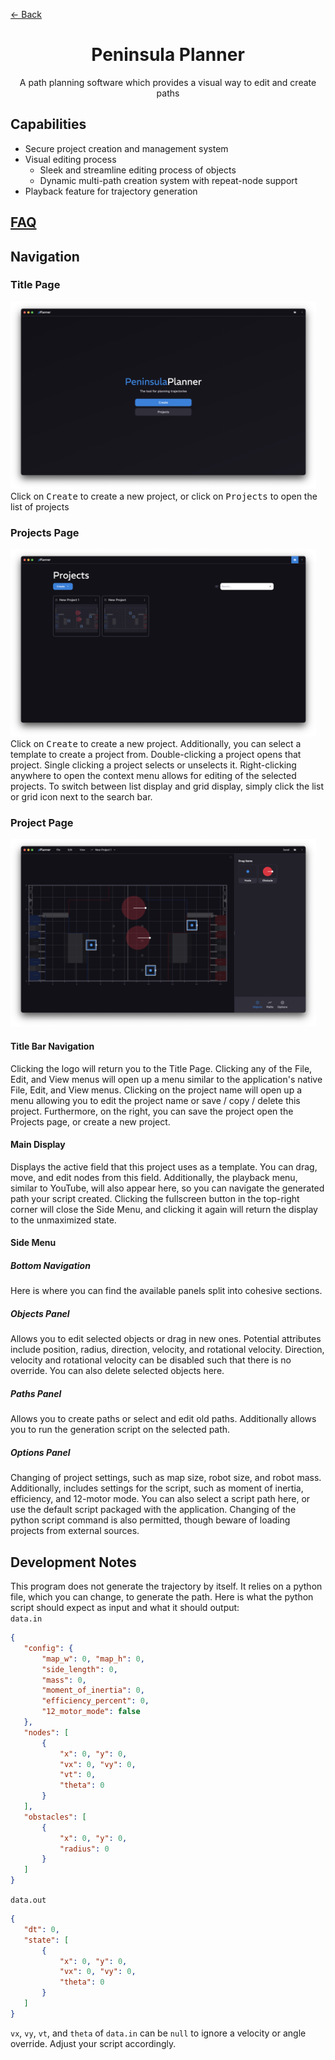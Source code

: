 <div class="docs-nav"><p><a href="../../README.md">← Back</a></p></div>

<div>
    <h1 id="peninsula-planner" align="center">Peninsula Planner</h1>
    <p align="center">A path planning software which provides a visual way to edit and create paths</p>
</div>

## Capabilities
- Secure project creation and management system
- Visual editing process
    - Sleek and streamline editing process of objects
    - Dynamic multi-path creation system with repeat-node support
- Playback feature for trajectory generation

<div class="docs-nav"><h2><a href="./FAQ.md">FAQ</a></h2></p></div>

## Navigation

### Title Page
<img src="./title.png" height="300px">
Click on <kbd>Create</kbd> to create a new project, or click on <kbd>Projects</kbd> to open the list of projects

### Projects Page
<img src="./projects.png" height="300px"><br>
Click on <kbd>Create</kbd> to create a new project. Additionally, you can select a template to create a project from. Double-clicking a project opens that project. Single clicking a project selects or unselects it. Right-clicking anywhere to open the context menu allows for editing of the selected projects. To switch between list display and grid display, simply click the list or grid icon next to the search bar.

### Project Page
<img src="./project.png" height="300px">

#### Title Bar Navigation
Clicking the logo will return you to the Title Page. Clicking any of the File, Edit, and View menus will open up a menu similar to the application's native File, Edit, and View menus. Clicking on the project name will open up a menu allowing you to edit the project name or save / copy / delete this project. Furthermore, on the right, you can save the project open the Projects page, or create a new project.

#### Main Display
Displays the active field that this project uses as a template. You can drag, move, and edit nodes from this field. Additionally, the playback menu, similar to YouTube, will also appear here, so you can navigate the generated path your script created. Clicking the fullscreen button in the top-right corner will close the Side Menu, and clicking it again will return the display to the unmaximized state.

#### Side Menu

##### Bottom Navigation
Here is where you can find the available panels split into cohesive sections.

##### Objects Panel
Allows you to edit selected objects or drag in new ones. Potential attributes include position, radius, direction, velocity, and rotational velocity. Direction, velocity and rotational velocity can be disabled such that there is no override. You can also delete selected objects here.

##### Paths Panel
Allows you to create paths or select and edit old paths. Additionally allows you to run the generation script on the selected path.

##### Options Panel
Changing of project settings, such as map size, robot size, and robot mass. Additionally, includes settings for the script, such as moment of inertia, efficiency, and 12-motor mode. You can also select a script path here, or use the default script packaged with the application. Changing of the python script command is also permitted, though beware of loading projects from external sources.

## Development Notes

This program does not generate the trajectory by itself. It relies on a python file, which you can change, to generate the path.
Here is what the python script should expect as input and what it should output:  
`data.in`
```json
{
   "config": {
       "map_w": 0, "map_h": 0,
       "side_length": 0,
       "mass": 0,
       "moment_of_inertia": 0,
       "efficiency_percent": 0,
       "12_motor_mode": false
   },
   "nodes": [
       {
           "x": 0, "y": 0,
           "vx": 0, "vy": 0,
           "vt": 0,
           "theta": 0
       }
   ],
   "obstacles": [
       {
           "x": 0, "y": 0,
           "radius": 0
       }
   ]
}
```
`data.out`
```json
{
   "dt": 0,
   "state": [
       {
           "x": 0, "y": 0,
           "vx": 0, "vy": 0,
           "theta": 0
       }
   ]
}
```
`vx`, `vy`, `vt`, and `theta` of `data.in` can be `null` to ignore a velocity or angle override. Adjust your script accordingly.
